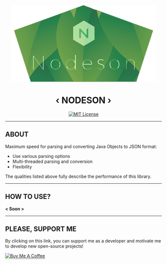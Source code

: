 <div align="center">

![logo](/assets/Nodeson.png)

# ‹ NODESON ›

[![MIT License](https://img.shields.io/github/license/pl3xgaming/Purpur?&logo=github)](LICENSE)

</div>

---

## ABOUT


Maximum speed for parsing and converting Java Objects to JSON format:
* Use various parsing options
* Multi-threaded parsing and conversion
* Flexibility

The qualities listed above fully describe the performance of this library.

---

## HOW TO USE?

**< Soon >**

---

## PLEASE, SUPPORT ME

By clicking on this link, you can support me as a
developer and motivate me to develop new open-source projects!

<a href="https://www.buymeacoffee.com/itzstonlex" target="_blank"><img src="https://www.buymeacoffee.com/assets/img/custom_images/orange_img.png" alt="Buy Me A Coffee" style="height: 41px !important;width: 174px !important;box-shadow: 0px 3px 2px 0px rgba(190, 190, 190, 0.5) !important;-webkit-box-shadow: 0px 3px 2px 0px rgba(190, 190, 190, 0.5) !important;" ></a>
